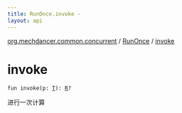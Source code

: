 ```yaml
---
title: RunOnce.invoke - 
layout: api
---
```


<div class='api-docs-breadcrumbs'><a href="../index.html">org.mechdancer.common.concurrent</a> / <a href="index.html">RunOnce</a> / <a href="./invoke.html">invoke</a></div>

# invoke

<div class="signature"><code><span class="keyword">fun </span><span class="identifier">invoke</span><span class="symbol">(</span><span class="parameterName" id="org.mechdancer.common.concurrent.RunOnce$invoke(org.mechdancer.common.concurrent.RunOnce.T)/p">p</span><span class="symbol">:</span>&nbsp;<a href="index.html#T"><span class="identifier">T</span></a><span class="symbol">)</span><span class="symbol">: </span><a href="index.html#R"><span class="identifier">R</span></a><span class="symbol">?</span></code></div>

进行一次计算

